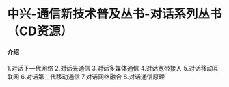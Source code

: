 # 中兴-通信新技术普及丛书-对话系列丛书（CD资源）
#### 介绍
1.对话下一代网络
2.对话光通信
3.对话多媒体通信
4.对话宽带接入
5.对话移动互联网
6.对话第三代移动通信
7.对话网络融合
8.对话通信原理
